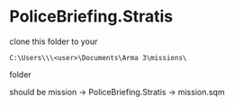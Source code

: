 # PoliceBriefing.Stratis

clone this folder to your

    C:\Users\\\<user>\Documents\Arma 3\missions\
folder

should be mission -> PoliceBriefing.Stratis -> mission.sqm
